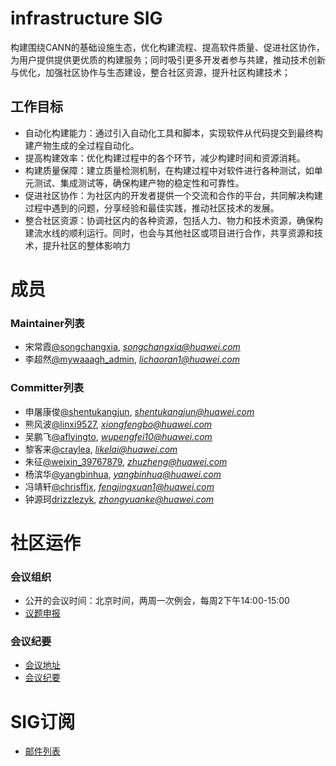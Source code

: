 # infrastructure SIG
构建围绕CANN的基础设施生态，优化构建流程、提高软件质量、促进社区协作，为用户提供提供更优质的构建服务；同时吸引更多开发者参与共建，推动技术创新与优化，加强社区协作与生态建设，整合社区资源，提升社区构建技术；

## 工作目标
- 自动化构建能力：通过引入自动化工具和脚本，实现软件从代码提交到最终构建产物生成的全过程自动化。
- 提高构建效率：优化构建过程中的各个环节，减少构建时间和资源消耗。
- 构建质量保障：建立质量检测机制，在构建过程中对软件进行各种测试，如单元测试、集成测试等，确保构建产物的稳定性和可靠性。
- 促进社区协作：为社区内的开发者提供一个交流和合作的平台，共同解决构建过程中遇到的问题，分享经验和最佳实践，推动社区技术的发展。
- 整合社区资源：协调社区内的各种资源，包括人力、物力和技术资源，确保构建流水线的顺利运行。同时，也会与其他社区或项目进行合作，共享资源和技术，提升社区的整体影响力


# 成员

### Maintainer列表
- 宋常霞[@songchangxia](https://gitcode.com/songchangxia), *songchangxia@huawei.com*
- 李超然[@mywaaagh_admin](https://gitcode.com/mywaaagh_admin), *lichaoran1@huawei.com*

### Committer列表
- 申屠康俊[@shentukangjun](https://gitcode.com/shentukangjun), *shentukangjun@huawei.com*
- 熊风波[@linxi9527](https://gitcode.com/linxi9527), *xiongfengbo@huawei.com*
- 吴鹏飞[@aflyingto](https://gitcode.com/aflyingto), *wupengfei10@huawei.com*
- 黎客来[@craylea](https://gitcode.com/craylea), *likelai@huawei.com*
- 朱征[@weixin_39767879](https://gitcode.com/weixin_39767879), *zhuzheng@huawei.com*
- 杨滨华[@yangbinhua](https://gitcode.com/yangbinhua), *yangbinhua@huawei.com*
- 冯靖轩[@chrisffjx](https://gitcode.com/chrisffjx), *fengjingxuan1@huawei.com*
- 钟源珂[drizzlezyk](https://gitcode.com/drizzlezyk), *zhongyuanke@huawei.com*

# 社区运作

### 会议组织

- 公开的会议时间：北京时间，两周一次例会，每周2下午14:00-15:00
- [议题申报](https://etherpad.meeting.osinfra.cn/p/sig-infrastructure)

### 会议纪要

- [会议地址](https://meeting.osinfra.cn/cann/)
- [会议纪要](https://etherpad.meeting.osinfra.cn/p/sig-infrastructure)

# SIG订阅

- [邮件列表](https://mailweb.cann.osinfra.cn/mailman3/lists/infrastructure.cann.osinfra.cn/)

